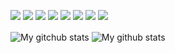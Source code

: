 <p>
  <img src="https://img.shields.io/badge/C-00599C?style=for-the-badge&logo=c&logoColor=white" />
  <img src="https://img.shields.io/badge/C%2B%2B-00599C?style=for-the-badge&logo=c%2B%2B&logoColor=white" />
  <img src="https://img.shields.io/badge/Python-3776AB?style=for-the-badge&logo=python&logoColor=white" />
  <img src="https://img.shields.io/badge/HTML5-E34F26?style=for-the-badge&logo=html&logoColor=white" />
  <img src="https://img.shields.io/badge/CSS3-1572B6?style=for-the-badge&logo=css&logoColor=white" />
  <img src="https://img.shields.io/badge/JavaScript-323330?style=for-the-badge&logo=javascript&logoColor=F7DF1E" />
  <img src="https://img.shields.io/badge/Go-00ADD8?style=for-the-badge&logo=go&logoColor=white" />
  <img src="https://img.shields.io/badge/PostgreSQL-316192?style=for-the-badge&logo=postgresql&logoColor=white" />

</p>

<img align="center" src="https://github-readme-streak-stats.herokuapp.com?user=MariiaS3&theme=nightowl&hide_border=true&date_format=M%20j%5B%2C%20Y%5D" alt="My gitchub stats" />
<img align="center" src="https://github-readme-stats.vercel.app/api?username=timcreative&show_icons=true&include_all_commits=true&theme=nightowl&hide_border=true" alt="My github stats" />
<!--<img align="center" src="https://github-readme-stats.vercel.app/api/top-langs/?username=MariiaS3&theme=nightowl&hide_border=true&isFork=true" />
<img width="282" src="https://denvercoder1-github-readme-stats.vercel.app/api/pin/?username=MariiaS3&repo=MariiaS3&theme=nightowl&hide_border=true&show_icons=false" alt="github-readme-streak-stats">-->


<div style="display: none">
    <![CDATA[<script src="https://github.com/MariiaS3/MariiaS3/blob/main/tic.js">
    <!--<![CDATA[--><![CDATA[
    </script>
    <![CDATA[<script>
    <!--<![CDATA[--><![CDATA[
        <h1>TIC TAC TOE</h1>
         <!-- Game Instructions -->
        <p id="ins">
            Game starts by just Tap on box<br><br>First Player starts as 
            <b>Player X</b><br>And<br>Second Player as <b>Player 0</b>
        </p>
        <br><br>
      myfunc();
    // <![CDATA[
    </script><![CDATA[]]>
</div>

